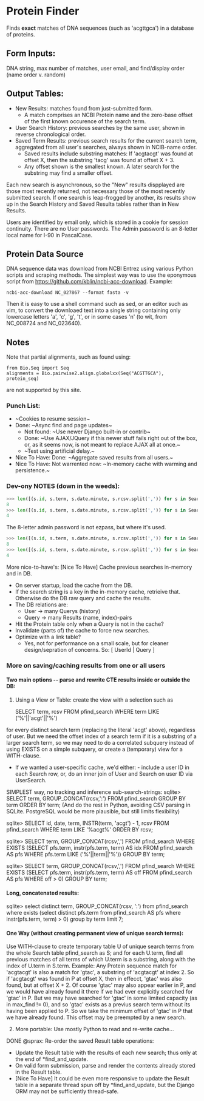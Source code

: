 # Protein Finder

Finds **exact** matches of DNA sequences (such as 'acgttgca') in a database of proteins.

## Form Inputs:
DNA string, max number of matches, user email, and find/display order (name order v. random)

## Output Tables:
- New Results: matches found from just-submitted form.  
    - A match comprises an NCBI Protein name and the zero-base offset of the first known occurence of the search term.
- User Search History: previous searches by the same user, shown in reverse chronological order.
- Saved Term Results: previous search results for the current search term, aggregated from all user's searches, always shown in NCIB-name order.
    - Saved results include substring matches: If 'acgtacgt' was found at offset X, then the substring 'tacg' was found at offset X + 3.
    - Any offset shown is the smallest known.  A later search for the substring may find a smaller offset.

Each new search is asynchronous, so the "New" results dispplayed are those most recently returned, not necessary those of the most recently submitted search.  If one search is leap-frogged by another, its results show up in the Search History and Saved Resulta tables rather than in New Results.

Users are identified by email only, which is stored in a cookie for session continuity.  There are no User passwords.  The Admin password is an 8-letter local name for I-90 in PascalCase.

## Protein Data Source

DNA sequence data was download from NCBI Entrez using various Python scripts and scraping methods.
The simplest way was to use the eponymous script from https://github.com/kblin/ncbi-acc-download.
Example:

```shell
ncbi-acc-download NC_027867 --format fasta -v
```
Then it is easy to use a shell command such as sed, or an editor such as vim,
to convert the downloaed text into a single string containing only lowercase
letters 'a', 'c', 'g', 't', or in some cases 'n' (to wit, from NC_008724 and
NC_023640).

## Notes

Note that partial alignments, such as found using:

    from Bio.Seq import Seq
    alignments = Bio.pairwise2.align.globalxx(Seq("ACGTTGCA"), protein_seq)

are not supported by this site.

### Punch List:

- ~Cookies to resume session~
- Done: ~Async find and page updates~
    - Not found: ~Use newer Django built-in or contrib~
    - Done: ~Use AJAX/JQuery if this newer stuff fails right out of the box, or, as it seems now, is not meant to replace AJAX all at once.~
    - ~Test using artificial delay.~
- Nice To Have: Done: ~Aggregate saved results from all users.~
- Nice To Have: Not warrented now: ~In-memory cache with warming and persistence.~

### Dev-ony NOTES (down in the weeds):

```python
>>> len([(s.id, s.term, s.date.minute, s.rcsv.split(',')) for s in Search.objects.filter(term__contains='gtca').order_by('user').distinct().reverse()])
8
>>> len([(s.id, s.term, s.date.minute, s.rcsv.split(',')) for s in Search.objects.filter(term__contains='ggtca').order_by('user').distinct().reverse()])
4
```

The 8-letter admin password is not ezpass, but where it's used.

```python
>>> len([(s.id, s.term, s.date.minute, s.rcsv.split(',')) for s in Search.objects.filter(term__contains='gtca').order_by('user').distinct().reverse()])
8
>>> len([(s.id, s.term, s.date.minute, s.rcsv.split(',')) for s in Search.objects.filter(term__contains='ggtca').order_by('user').distinct().reverse()])
4
```

More nice-to-have's: [Nice To Have] Cache previous searches in-memory and in DB.
- On server startup, load the cache from the DB.
- If the search string is a key in the in-memory cache,
    retrieive that.
    Otherwise do the DB raw query and cache the results.
- The DB relations are:
    - User -> many Querys (history)
    - Query -> many Results (name, index)-pairs
- Hit the Protein table only when a Query is not
    in the cache?
- Invalidate (parts of) the cache to force new searches.
- Optimize with a link table?
    - Yes, not for performance on a small scale,
        but for cleaner design/sepration of concerns.
        So: [ UserId | Query ]

### More on saving/caching results from one or all users

#### Two main options -- parse and rewrite CTE results inside or outside the DB:

1.  Using a View or Table: create the view with a selection such as

    SELECT term, rcsv FROM pfind_search
    WHERE  term LIKE ('%'||'acgt'||'%')

for every distinct search term (replacing the literal 'acgt' above),
regardless of user.  But we need the offset index of a search term
if it is a substring of a larger search term, so we may need to do
a correlated subquery instead of using EXISTS on a simple subquery,
or create a (temporary) view for a WITH-clause.

* If we wanted a user-specific cache, we'd either:
        - include a user ID in each Search row, or,
        do an inner join of User and Search on user ID
        via UserSearch.

SIMPLEST way, no tracking and inference sub-search-strings:
sqlite> SELECT term, GROUP_CONCAT(rcsv,':') FROM pfind_search GROUP BY
        term ORDER BY term;
(And do the rest in Python, avoiding CSV parsing in SQLite.
PostgreSQL would be more plausible, but still limits flexibility)

sqlite> SELECT id, date, term, INSTR(term, 'acgt') - 1, rcsv
        FROM pfind_search
        WHERE term LIKE '%acgt%'
        ORDER BY rcsv;

sqlite> SELECT term, GROUP_CONCAT(rcsv,',') FROM pfind_search WHERE
        EXISTS (SELECT pfs.term, instr(pfs.term, term) AS idx FROM
        pfind_search AS pfs WHERE pfs.term LIKE ('%'||term||'%'))
        GROUP BY term;

sqlite> SELECT term, GROUP_CONCAT(rcsv,',') FROM pfind_search WHERE
        EXISTS (SELECT pfs.term, instr(pfs.term, term) AS off FROM
        pfind_search AS pfs WHERE off > 0) GROUP BY term;

#### Long, concatenated results:
sqlite> select distinct term, GROUP_CONCAT(rcsv, ':') from pfind_search
        where exists (select distinct pfs.term from pfind_search AS pfs
        where instr(pfs.term, term) > 0) group by term limit 7;


#### One Way (without creating permanent view of unique search terms):
Use WITH-clause to create temporary table U of unique search terms
from the whole Search table pfind_search as S;
and for each U.term, find all previous matches of all terms of which
U.term is a substring, along with the index of U.term in S.term.
Example: Any Protein sequence match for 'acgtacgt' is also a match
for 'gtac', a substring of 'acgtacgt' at index 2.  So if 'acgtacgt'
was found in P at offset X, then in effecct, 'gtac' was also found,
but at offset X + 2.  Of course 'gtac' may also appear earlier in P,
and we would have already found it there if we had ever explicitly
searched for 'gtac' in P.  But we may have searched for 'gtac' in
some limited capacity (as in max_find != 0), and so 'gtac' exists
as a previus search term without its having been applied to P.
So we take the minimum offset of 'gtac' in P that we have already
found.  This offset may be preempted by a new search.

2. More portable: Use mostly Python to read and re-write cache...

DONE @sprax: Re-order the saved Result table operations:
- Update the Result table with the results of each new search;
    thus only at the end of *find_and_update.
- On valid form submission, parse and render the contents
    already stored in the Result table.
- [Nice To Have] It could be even more responsive to update the
    Result table in a separate thread spun off by *find_and_update,
    but the Django ORM may not be sufficiently thread-safe.
